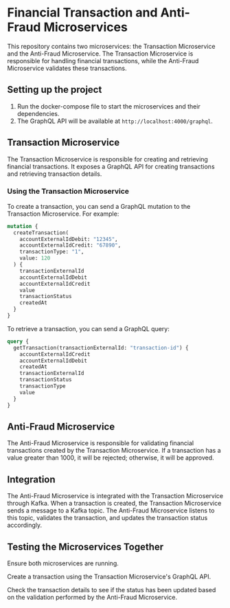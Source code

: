 # Financial Transaction and Anti-Fraud Microservices

This repository contains two microservices: the Transaction Microservice and the Anti-Fraud Microservice. The Transaction Microservice is responsible for handling financial transactions, while the Anti-Fraud Microservice validates these transactions.

## Setting up the project

1. Run the docker-compose file to start the microservices and their dependencies.
2. The GraphQL API will be available at `http://localhost:4000/graphql`.

## Transaction Microservice

The Transaction Microservice is responsible for creating and retrieving financial transactions. It exposes a GraphQL API for creating transactions and retrieving transaction details.

### Using the Transaction Microservice

To create a transaction, you can send a GraphQL mutation to the Transaction Microservice. For example:

```graphql
mutation {
  createTransaction(
    accountExternalIdDebit: "12345",
    accountExternalIdCredit: "67890",
    transactionType: "1",
    value: 120
  ) {
    transactionExternalId
    accountExternalIdDebit
    accountExternalIdCredit
    value
    transactionStatus
    createdAt
  }
}
```

To retrieve a transaction, you can send a GraphQL query:

```graphql
query {
  getTransaction(transactionExternalId: "transaction-id") {
    accountExternalIdCredit
    accountExternalIdDebit
    createdAt
    transactionExternalId
    transactionStatus
    transactionType
    value
  }
}
```

## Anti-Fraud Microservice
The Anti-Fraud Microservice is responsible for validating financial transactions created by the Transaction Microservice. If a transaction has a value greater than 1000, it will be rejected; otherwise, it will be approved.

## Integration
The Anti-Fraud Microservice is integrated with the Transaction Microservice through Kafka. When a transaction is created, the Transaction Microservice sends a message to a Kafka topic. The Anti-Fraud Microservice listens to this topic, validates the transaction, and updates the transaction status accordingly.

## Testing the Microservices Together
Ensure both microservices are running.

Create a transaction using the Transaction Microservice's GraphQL API.

Check the transaction details to see if the status has been updated based on the validation performed by the Anti-Fraud Microservice.